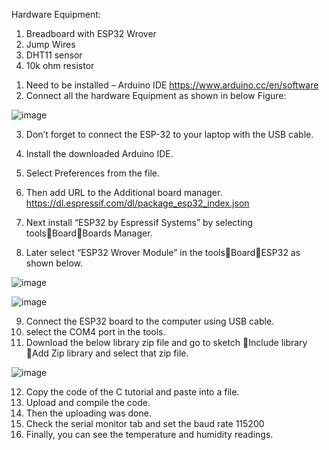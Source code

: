 Hardware Equipment:
1. Breadboard with ESP32 Wrover
2. Jump Wires
3. DHT11 sensor
4. 10k ohm resistor
1) Need to be installed – Arduino IDE
	https://www.arduino.cc/en/software
2) Connect all the hardware Equipment as shown in below Figure:

![image](https://user-images.githubusercontent.com/112636651/193222411-da018370-38ce-43bb-bb4e-da407828564d.png)

3) Don’t forget to connect the ESP-32 to your laptop with the USB cable.
4) Install the downloaded Arduino IDE.
5) Select Preferences from the file.
6) Then add URL to the Additional board manager.
	https://dl.espressif.com/dl/package_esp32_index.json
7) Next install “ESP32 by Espressif Systems” by selecting toolsBoardBoards Manager.

8) Later select “ESP32 Wrover Module” in the toolsBoardESP32 as shown below.

![image](https://user-images.githubusercontent.com/112636651/193222496-a21c2ee1-a886-46df-b3a2-a7d4e36a4a11.png)

![image](https://user-images.githubusercontent.com/112636651/193222663-51682f8c-3fe0-41f8-b246-21a326266fcc.png)

9) Connect the ESP32 board to the computer using USB cable.
10) select the COM4 port in the tools.
11) Download the below library zip file and go to sketch Include library Add Zip library and select that zip file.

![image](https://user-images.githubusercontent.com/112636651/193222739-7616400e-e1df-4c4d-a002-5c9f3e10e222.png)

12) Copy the code of the C tutorial and paste into a file.
13) Upload and compile the code.
14) Then the uploading was done.
15) Check the serial monitor tab and set the baud rate 115200
16) Finally, you can see the temperature and humidity readings.
